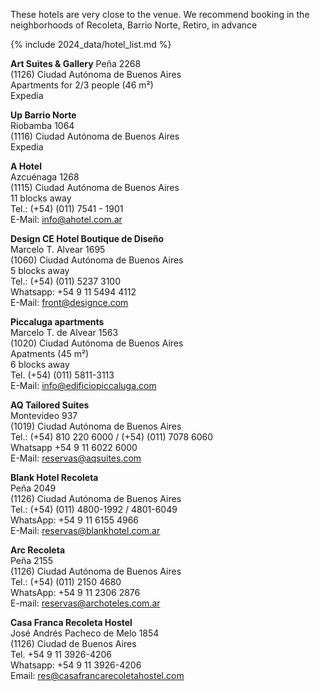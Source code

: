 These hotels are very close to the venue. We recommend booking in the neighborhoods of Recoleta, Barrio Norte, Retiro, in advance
<br>

{% include 2024_data/hotel_list.md %}

**Art Suites & Gallery**
Peña 2268<br>
(1126) Ciudad Autónoma de Buenos Aires<br>
Apartments for 2/3 people (46 m²)<br>
Expedia<br>

**Up Barrio Norte**<br>
Riobamba 1064<br>
(1116) Ciudad Autónoma de Buenos Aires<br>
Expedia<br>

**A Hotel**<br>
Azcuénaga 1268<br>
(1115) Ciudad Autónoma de Buenos Aires<br>
11 blocks away<br>
Tel.: (+54) (011) 7541 - 1901<br>
E-Mail: info@ahotel.com.ar<br>

**Design CE Hotel Boutique de Diseño**<br>
Marcelo T. Alvear 1695<br> 
(1060) Ciudad Autónoma de Buenos Aires<br>
5 blocks away<br>
Tel.: (+54) (011) 5237 3100<br>
Whatsapp: +54 9 11 5494 4112<br>
E-Mail: front@designce.com<br>

**Piccaluga apartments**<br>
Marcelo T. de Alvear 1563<br> 
(1020) Ciudad Autónoma de Buenos Aires<br>
Apatments (45 m²)<br>
6 blocks away<br>
Tel. (+54) (011) 5811-3113<br>
E-Mail: info@edificiopiccaluga.com<br> 

**AQ Tailored Suites**<br>
Montevideo 937<br> 
(1019) Ciudad Autónoma de Buenos Aires<br>
Tel.: (+54) 810 220 6000 / (+54) (011) 7078 6060<br>
Whatsapp +54 9 11 6022 6000<br>
E-Mail: reservas@aqsuites.com<br>

**Blank Hotel Recoleta**<br>
Peña 2049<br>
(1126) Ciudad Autónoma de Buenos Aires<br>
Tel.: (+54) (011) 4800-1992 / 4801-6049<br>
WhatsApp: +54 9 11 6155 4966<br>
E-Mail: reservas@blankhotel.com.ar<br> 

**Arc Recoleta**<br>
Peña 2155<br>
(1126) Ciudad Autónoma de Buenos Aires<br>
Tel.: (+54) (011)  2150 4680<br>
WhatsApp: +54 9 11 2306 2876<br>
E-mail: reservas@archoteles.com.ar<br>

**Casa Franca Recoleta Hostel**<br>
José Andrés Pacheco de Melo 1854<br>
(1126) Ciudad de Buenos Aires<br>
Tel.  +54 9 11 3926-4206<br>
Whatsapp: +54 9 11 3926-4206<br>
Email: res@casafrancarecoletahostel.com<br>
